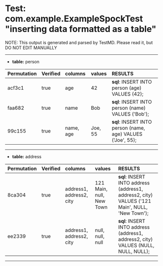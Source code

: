# Test: com.example.ExampleSpockTest "inserting data formatted as a table" #

NOTE: This output is generated and parsed by TestMD. Please read it, but DO NOT EDIT MANUALLY

---------------------------------------

- **table:** person

| Permutation | Verified | columns   | values  | RESULTS
| :---------- | :------- | :-------- | :------ | :------
| acf3c1      | true     | age       | 42      | **sql**: INSERT INTO person (age) VALUES (42);
| faa682      | true     | name      | Bob     | **sql**: INSERT INTO person (name) VALUES ('Bob');
| 99c155      | true     | name, age | Joe, 55 | **sql**: INSERT INTO person (name, age) VALUES ('Joe', 55);


---------------------------------------

- **table:** address

| Permutation | Verified | columns                  | values                   | RESULTS
| :---------- | :------- | :----------------------- | :----------------------- | :------
| 8ca304      | true     | address1, address2, city | 121 Main, null, New Town | **sql**: INSERT INTO address (address1, address2, city) VALUES ('121 Main', NULL, 'New Town');
| ee2339      | true     | address1, address2, city | null, null, null         | **sql**: INSERT INTO address (address1, address2, city) VALUES (NULL, NULL, NULL);


---------------------------------------


